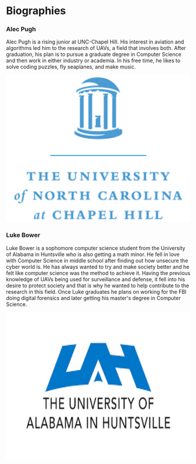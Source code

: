 # Biographies
### Alec Pugh
Alec Pugh is a rising junior at UNC-Chapel Hill. His interest in aviation and algorithms led him to the research of UAVs, a field that involves both. After graduation, his plan is to pursue a graduate degree in Computer Science and then work in either industry or academia. In his free time, he likes to solve coding puzzles, fly seaplanes, and make music. 

<p align="center">
  <img src="images/NC_Chapel_Hill_logo.png" width="700" height="400" >
</p>

### Luke Bower

Luke Bower is a sophomore computer science student from the University of Alabama in Huntsville who is also getting a math minor. He fell in love with Computer Science in middle school after finding out how unsecure the cyber world is. He has always wanted to try and make society better and he felt like computer science was the method to achieve it. Having the previous knowledge of UAVs being used for surveillance and defense, it fell into his desire to protect society and that is why he wanted to help contribute to the research in this field. Once Luke graduates he plans on working for the FBI doing digital forensics and later getting his master's degree in Computer Science.   

<p align="center">
  <img src="images/UAH_logo.png" width="700" height="400" >
</p>
